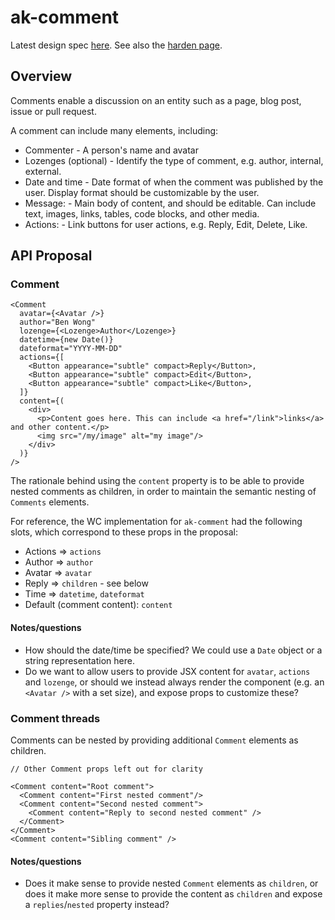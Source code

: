 # ak-comment

Latest design spec [here](https://extranet.atlassian.com/display/ADG/Comments+product).
See also the [harden page](https://extranet.atlassian.com/pages/viewpage.action?pageId=3064867141).

## Overview

Comments enable a discussion on an entity such as a page, blog post, issue or pull request.

A comment can include many elements, including:

* Commenter - A person's name and avatar
* Lozenges (optional) - Identify the type of comment, e.g. author, internal, external.
* Date and time - Date format of when the comment was published by the user. Display format should be customizable by the user.
* Message: - Main body of content, and should be editable. Can include text, images, links, tables, code blocks, and other media.
* Actions: - Link buttons for user actions, e.g. Reply, Edit, Delete, Like.

## API Proposal

### Comment

```
<Comment
  avatar={<Avatar />}
  author="Ben Wong"
  lozenge={<Lozenge>Author</Lozenge>}
  datetime={new Date()}
  dateformat="YYYY-MM-DD"
  actions={[
    <Button appearance="subtle" compact>Reply</Button>,
    <Button appearance="subtle" compact>Edit</Button>,
    <Button appearance="subtle" compact>Like</Button>,
  ]}
  content={(
    <div>
      <p>Content goes here. This can include <a href="/link">links</a> and other content.</p>
      <img src="/my/image" alt="my image"/>
    </div>
  )}
/>
```

The rationale behind using the `content` property is to be able to provide nested comments as children, in order to maintain the semantic nesting of `Comments` elements.

For reference, the WC implementation for `ak-comment` had the following slots, which correspond to these props in the proposal:

* Actions => `actions`
* Author => `author`
* Avatar => `avatar`
* Reply => `children` - see below
* Time => `datetime`, `dateformat`
* Default (comment content): `content`

#### Notes/questions

* How should the date/time be specified? We could use a `Date` object or a string representation here.
* Do we want to allow users to provide JSX content for `avatar`, `actions` and `lozenge`, or should we instead always render the component (e.g. an `<Avatar />` with a set size), and expose props to customize these?

### Comment threads

Comments can be nested by providing additional `Comment` elements as children.

```
// Other Comment props left out for clarity

<Comment content="Root comment">
  <Comment content="First nested comment"/>
  <Comment content="Second nested comment">
    <Comment content="Reply to second nested comment" />
  </Comment>
</Comment>
<Comment content="Sibling comment" />
```

#### Notes/questions

* Does it make sense to provide nested `Comment` elements as `children`, or does it make more sense to provide the content as `children` and expose a `replies`/`nested` property instead?
